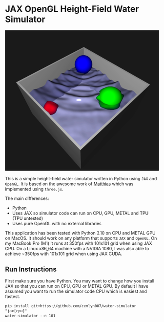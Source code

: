 # JAX OpenGL Height-Field Water Simulator

[![Simulation YouTube Video](images/simulation.jpeg)](https://youtu.be/Vrl7CklleO4?si=gBdu8EDwAdmfNjJm)

This is a simple height-field water simulator written in Python using `JAX` and `OpenGL`. It is based on the awesome work of [Matthias](https://www.youtube.com/watch?v=hswBi5wcqAA) which was implemented using `three.js`.

The main differences:
* Python
* Uses JAX so simulator code can run on CPU, GPU, METAL and TPU (TPU untested)
* Uses pure OpenGL with no external libraries

This application has been tested with Python 3.10 on CPU and METAL GPU on MacOS. It should work on any platform that supports `JAX` and `OpenGL`. On my MacBook Pro (M1) it runs at 350fps with 101x101 grid when using JAX CPU.
On a Linux x86_64 machine with a NVIDIA 1080, I was also able to achieve ~350fps with 101x101 grid when using JAX CUDA.

## Run Instructions
First make sure you have Python. You may want to change how you install JAX so that you can run on CPU, GPU or METAL GPU. By default I have assumed you want to run the simulator code CPU which is easiest and fastest.
```
pip install git+https://github.com/cemlyn007/water-simulator "jax[cpu]"
water-simulator --n 101
```
